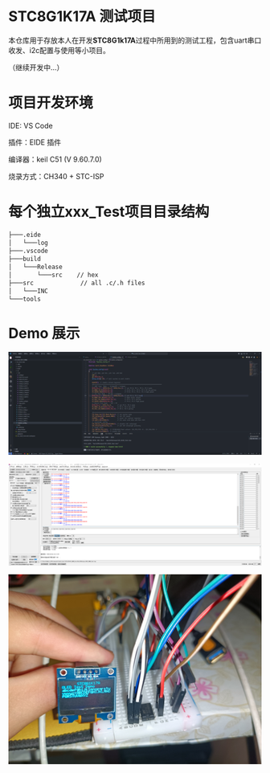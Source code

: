 # STC8G1K17A 测试项目

本仓库用于存放本人在开发**STC8G1k17A**过程中所用到的测试工程，包含uart串口收发、i2c配置与使用等小项目。

（继续开发中...）

# 项目开发环境

  IDE: VS Code
  
  插件：EIDE 插件
  
  编译器：keil C51 (V 9.60.7.0)
  
  烧录方式：CH340 + STC-ISP

# 每个独立xxx_Test项目目录结构
```
├───.eide
│   └───log
├───.vscode
├───build
│   └───Release
│       └───src    // hex
├───src             // all .c/.h files
│   └───INC
└───tools
```

# Demo 展示

![image](Public/I2c_test.png)

![image](Public/STC_ISP.png)

![image](Public/I2c_Screen.jpg)



